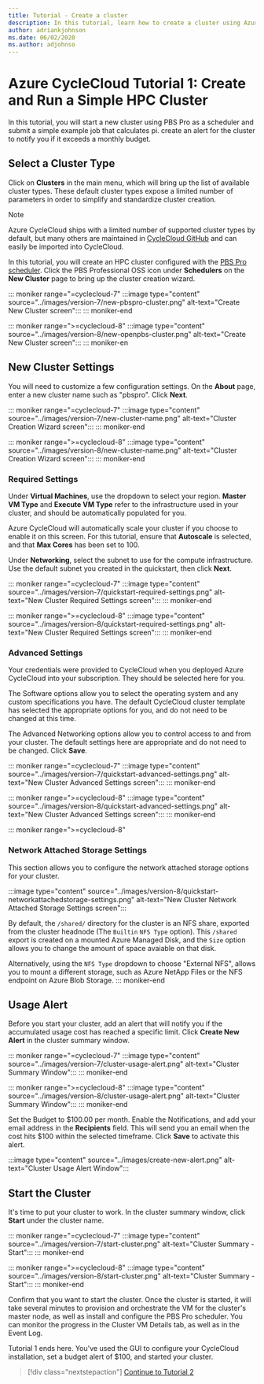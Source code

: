 ```yaml
---
title: Tutorial - Create a cluster
description: In this tutorial, learn how to create a cluster using Azure CycleCloud. Select a cluster type, add new cluster settings and usage alerts, and start the cluster.
author: adriankjohnson
ms.date: 06/02/2020
ms.author: adjohnso
---
```


# Azure CycleCloud Tutorial 1: Create and Run a Simple HPC Cluster

In this tutorial, you will start a new cluster using PBS Pro as a scheduler and submit a simple example job that calculates pi.  create an alert for the cluster to notify you if it exceeds a monthly budget.

## Select a Cluster Type

Click on **Clusters** in the main menu, which will bring up the list of available cluster types. These default cluster types expose a limited number of parameters in order to simplify and standardize cluster creation.

> [!NOTE]
> Azure CycleCloud ships with a limited number of supported cluster types by default, but many others are maintained in [CycleCloud GitHub](https://github.com/Azure?q=cyclecloud) and can easily be imported into CycleCloud.

In this tutorial, you will create an HPC cluster configured with the [PBS Pro scheduler](~/pbspro.md). Click the PBS Professional OSS icon under **Schedulers** on the **New Cluster** page to bring up the cluster creation wizard.

::: moniker range="=cyclecloud-7"
:::image type="content" source="../images/version-7/new-pbspro-cluster.png" alt-text="Create New Cluster screen":::
::: moniker-end

::: moniker range=">=cyclecloud-8"
:::image type="content" source="../images/version-8/new-openpbs-cluster.png" alt-text="Create New Cluster screen":::
::: moniker-en

## New Cluster Settings

You will need to customize a few configuration settings. On the **About** page, enter a new cluster name such as "pbspro". Click **Next**.

::: moniker range="=cyclecloud-7"
:::image type="content" source="../images/version-7/new-cluster-name.png" alt-text="Cluster Creation Wizard screen":::
::: moniker-end

::: moniker range=">=cyclecloud-8"
:::image type="content" source="../images/version-8/new-cluster-name.png" alt-text="Cluster Creation Wizard screen":::
::: moniker-end

### Required Settings

Under **Virtual Machines**, use the dropdown to select your region. **Master VM Type** and **Execute VM Type** refer to the infrastructure used in your cluster, and should be automatically populated for you.

Azure CycleCloud will automatically scale your cluster if you choose to enable it on this screen. For this tutorial, ensure that **Autoscale** is selected, and that **Max Cores** has been set to 100.

Under **Networking**, select the subnet to use for the compute infrastructure. Use the default subnet you created in the quickstart, then click **Next**.

::: moniker range="=cyclecloud-7"
:::image type="content" source="../images/version-7/quickstart-required-settings.png" alt-text="New Cluster Required Settings screen":::
::: moniker-end

::: moniker range=">=cyclecloud-8"
:::image type="content" source="../images/version-8/quickstart-required-settings.png" alt-text="New Cluster Required Settings screen":::
::: moniker-end

### Advanced Settings

Your credentials were provided to CycleCloud when you deployed Azure CycleCloud into your subscription. They should be selected here for you.

The Software options allow you to select the operating system and any custom specifications you have. The default CycleCloud cluster template has selected the appropriate options for you, and do not need to be changed at this time.

The Advanced Networking options allow you to control access to and from your cluster. The default settings here are appropriate and do not need to be changed. Click **Save**.

::: moniker range="=cyclecloud-7"
:::image type="content" source="../images/version-7/quickstart-advanced-settings.png" alt-text="New Cluster Advanced Settings screen":::
::: moniker-end

::: moniker range=">=cyclecloud-8"
:::image type="content" source="../images/version-8/quickstart-advanced-settings.png" alt-text="New Cluster Advanced Settings screen":::
::: moniker-end

::: moniker range=">=cyclecloud-8"
### Network Attached Storage Settings

This section allows you to configure the network attached storage options for your cluster. 

:::image type="content" source="../images/version-8/quickstart-networkattachedstorage-settings.png" alt-text="New Cluster Network Attached Storage Settings screen":::

By default, the `/shared/` directory for the cluster is an NFS share, exported from the cluster headnode (The `Builtin` `NFS Type` option). This `/shared` export is created on a mounted Azure Managed Disk, and the `Size` option allows you to change the amount of space avaiable on that disk.

Alternatively, using the `NFS Type` dropdown to choose "External NFS", allows you to mount a different storage, such as Azure NetApp Files or the NFS endpoint on Azure Blob Storage.
::: moniker-end

## Usage Alert

Before you start your cluster, add an alert that will notify you if the accumulated usage cost has reached a specific limit. Click **Create New Alert** in the cluster summary window.

::: moniker range="=cyclecloud-7"
:::image type="content" source="../images/version-7/cluster-usage-alert.png" alt-text="Cluster Summary Window":::
::: moniker-end

::: moniker range=">=cyclecloud-8"
:::image type="content" source="../images/version-8/cluster-usage-alert.png" alt-text="Cluster Summary Window":::
::: moniker-end

Set the Budget to $100.00 per month. Enable the Notifications, and add your email address in the **Recipients** field. This will send you an email when the cost hits $100 within the selected timeframe. Click **Save** to activate this alert.

:::image type="content" source="../images/create-new-alert.png" alt-text="Cluster Usage Alert Window":::

## Start the Cluster

It's time to put your cluster to work. In the cluster summary window, click **Start** under the cluster name.

::: moniker range="=cyclecloud-7"
:::image type="content" source="../images/version-7/start-cluster.png" alt-text="Cluster Summary - Start":::
::: moniker-end

::: moniker range=">=cyclecloud-8"
:::image type="content" source="../images/version-8/start-cluster.png" alt-text="Cluster Summary - Start":::
::: moniker-end

Confirm that you want to start the cluster. Once the cluster is started, it will take several minutes to provision and orchestrate the VM for the cluster's master node, as well as install and configure the PBS Pro scheduler. You can monitor the progress in the Cluster VM Details tab, as well as in the Event Log.

Tutorial 1 ends here. You've used the GUI to configure your CycleCloud installation, set a budget alert of $100, and started your cluster.

> [!div class="nextstepaction"]
> [Continue to Tutorial 2](./submit-jobs.md)
